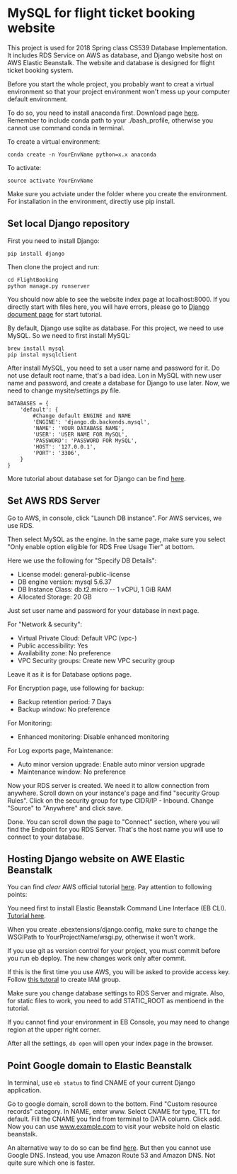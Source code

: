 # MySQL for flight ticket booking website

This project is used for 2018 Spring class CS539 Database Implementation. It includes RDS Service on AWS as database, and Django website host on AWS Elastic Beanstalk. The website and database is designed for flight ticket booking system.

Before you start the whole project, you probably want to creat a virtual environment so that your project environment won't mess up your computer default environment.

To do so, you need to install anaconda first. Download page [here](https://www.anaconda.com/download/#macos). Remember to include conda path to your ./bash_profile, otherwise you cannot use command conda in terminal.

To create a virtual environment:

```
conda create -n YourEnvName python=x.x anaconda
```

To activate:

```
source activate YourEnvName
```

Make sure you actviate under the folder where you create the environment. For installation in the environment, directly use pip install.

## Set local Django repository

First you need to install Django:

```
pip install django
```

Then clone the project and run:

```
cd FlightBooking
python manage.py runserver
```
You should now able to see the website index page at localhost:8000. If you directly start with files here, you will have errors, please go to [Django document page](https://docs.djangoproject.com/en/2.0/intro/tutorial01/) for start tutorial.

By default, Django use sqlite as database. For this project, we need to use MySQL. So we need to first install MySQL:

```
brew install mysql
pip instal mysqlclient
```

After install MySQL, you need to set a user name and password for it. Do not use default root name, that's a bad idea. Lon in MySQL with new user name and password, and create a database for Django to use later. Now, we need to change mysite/settings.py file.

```
DATABASES = {
	'default': {
		#Change default ENGINE and NAME
		'ENGINE': 'django.db.backends.mysql',
		'NAME': 'YOUR DATABASE NAME',
		'USER': 'USER NAME FOR MySQL',
		'PASSWORD': 'PASSWORD FOR MySQL',
		'HOST': '127.0.0.1',
		'PORT': '3306',
	}
}
```

More tutorial about database set for Django can be find [here](https://docs.djangoproject.com/en/2.0/intro/tutorial02/).

## Set AWS RDS Server

Go to AWS, in console, click "Launch DB instance". For AWS services, we use RDS. 

Then select MySQL as the engine. In the same page, make sure you select "Only enable option eligible for RDS Free Usage Tier" at bottom.

Here we use the following for "Specify DB Details":

* License model: general-public-license
* DB engine version: mysql 5.6.37
* DB Instance Class: db.t2.micro -- 1 vCPU, 1 GiB RAM
* Allocated Storage: 20 GB

Just set user name and password for your database in next page.

For "Network & security":

* Virtual Private Cloud: Default VPC (vpc-<unique number>)
* Public accessibility: Yes
* Availability zone: No preference
* VPC Security groups: Create new VPC security group

Leave it as it is for Database options page.

For Encryption page, use following for backup:

* Backup retention period: 7 Days
* Backup window: No preference 

For Monitoring:

* Enhanced monitoring: Disable enhanced monitoring

For Log exports page, Maintenance:

* Auto minor version upgrade: Enable auto minor version upgrade
* Maintenance window: No preference

Now your RDS server is created. We need it to allow connection from anywhere. Scroll down on your instance's page and find "security Group Rules". Click on the security group for type CIDR/IP - Inbound. Change "Source" to "Anywhere" and click save.

Done. You can scroll down the page to "Connect" section, where you wil find the Endpoint for you RDS Server. That's the host name you will use to connect to your database.

## Hosting Django website on AWE Elastic Beanstalk

You can find *clear* AWS official tutorial [here](https://docs.aws.amazon.com/elasticbeanstalk/latest/dg/create-deploy-python-django.html). Pay attention to following points:

You need first to install Elastic Beanstalk Command Line Interface (EB CLI). [Tutorial here](https://docs.aws.amazon.com/elasticbeanstalk/latest/dg/eb-cli3.html).

When you create .ebextensions/django.config, make sure to change the WSGIPath to YourProjectName/wsgi.py, otherwise it won't work.

If you use git as version control for your project, you must commit before you run eb deploy. The new changes work only after commit.

If this is the first time you use AWS, you will be asked to provide access key. Follow [this tutoral](https://docs.aws.amazon.com/IAM/latest/UserGuide/id_credentials_access-keys.html) to create IAM group.

Make sure you change database settings to RDS Server and migrate. Also, for static files to work, you need to add STATIC_ROOT as mentioend in the tutorial.

If you cannot find your environment in EB Console, you may need to change region at the upper right corner.

After all the settings, `db open` will open your index page in the browser.

## Point Google domain to Elastic Beanstalk

In terminal, use `eb status` to find CNAME of your current Django application.

Go to google domain, scroll down to the bottom. Find "Custom resource records" category. In NAME, enter www. Select CNAME for type, TTL for default. Fill the CNAME you find from terminal to DATA column. Click add. Now you can use www.example.com to visit your website hold on elastic beanstalk.

An alternative way to do so can be find [here](https://medium.com/@limichelle21/connecting-google-domains-to-amazon-s3-d0d9da467650). But then you cannot use Google DNS. Instead, you use Amazon Route 53 and Amazon DNS. Not quite sure which one is faster.